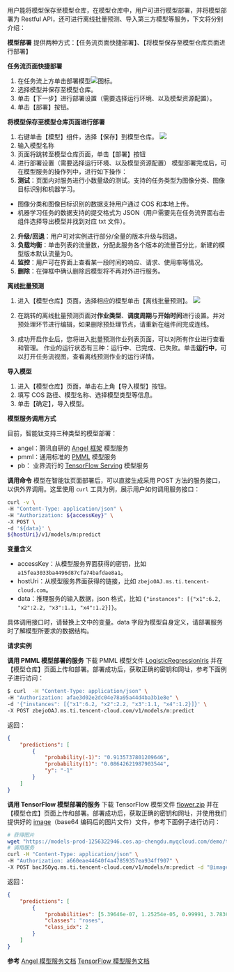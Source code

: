 
用户能将模型保存至模型仓库，在模型仓库中，用户可进行模型部署，并将模型部署为 Restful API，还可进行离线批量预测、导入第三方模型等服务，下文将分别介绍：

**模型部署**
提供两种方式：【任务流页面快捷部署】、【将模型保存至模型仓库页面进行部署】

**任务流页面快捷部署**

1. 在任务流上方单击部署模型![](https://main.qcloudimg.com/raw/afb53af4b1d09d1b1a0a7cc4a393b824.png)图标。
2. 选择模型并保存至模型仓库。
3. 单击【下一步】进行部署设置（需要选择运行环境、以及模型资源配置）。
4. 单击【部署】按钮。

**将模型保存至模型仓库页面进行部署**
1. 右键单击【模型】组件，选择【保存】到模型仓库。
![](https://main.qcloudimg.com/raw/7f038ad3aa8b0b7dad2616520b08a869.png)
2. 输入模型名称
3. 页面将跳转至模型仓库页面，单击【部署】按钮
4. 进行部署设置（需要选择运行环境、以及模型资源配置）
模型部署完成后，可在模型服务的操作列中，进行如下操作：
1. **测试**：页面内对服务进行小数量级的测试。支持的任务类型为图像分类、图像目标识别和机器学习。
 - 图像分类和图像目标识别的数据支持用户通过 COS 和本地上传。
 - 机器学习任务的数据支持的提交格式为 JSON（用户需要先在任务流界面右击组件选择导出模型并找到对应 txt 文件）。
2. **升级/回退**：用户可对实例进行部分/全量的版本升级与回退。
3. **负载均衡**：单击列表的流量数，分配此服务各个版本的流量百分比，新建的模型版本默认流量为0。
4. **监控**：用户可在界面上查看某一段时间的响应、请求、使用率等情况。
5. **删除**：在弹框中确认删除后模型将不再对外进行服务。

**离线批量预测**
1. 进入【模型仓库】页面，选择相应的模型单击【离线批量预测】。
![](https://main.qcloudimg.com/raw/1f3ea805b7b175940dc7903d615c3f17.png)


2. 在跳转的离线批量预测页面对**作业类型**、**调度周期**与**开始时间**进行设置。并对预处理环节进行编辑，如果删除预处理节点，请重新在组件间完成连线。
3. 成功开启作业后，您将进入批量预测作业列表页面，可以对所有作业进行查看和管理。
   作业的运行状态有三种：运行中、已完成、已失败。单击**运行中**，可以打开任务流视图，查看离线预测作业的运行详情。



**导入模型**
1. 进入【模型仓库】页面，单击右上角【导入模型】按钮。
2. 填写 COS 路径、模型名称、选择模型类型等信息。
3. 单击【确定】，导入模型。

**模型服务调用方式**

目前，智能钛支持三种类型的模型部署：
- angel：腾讯自研的 [Angel 框架](https://github.com/Angel-ML/serving) 模型服务
- pmml：通用标准的 [PMML](https://en.wikipedia.org/wiki/Predictive_Model_Markup_Language) 模型服务
- pb： 业界流行的 [TensorFlow Serving](https://www.tensorflow.org/tfx/guide/serving) 模型服务

**调用命令**
模型在智能钛页面部署后，可以直接生成采用 POST 方法的服务接口，以供外界调用。这里使用 `curl` 工具为例，展示用户如何调用服务接口：

```bash
curl -v \
-H "Content-Type: application/json" \
-H "Authorization: ${accessKey}" \
-X POST \
-d '${data}' \
${hostUri}/v1/models/m:predict
```

**变量含义**
- accessKey：从模型服务界面获得的密钥，比如 `a15fea3033ba4496d87cfa74bafdae8a1`。
- hostUri：从模型服务界面获得的链接，比如 `zbejoOAJ.ms.ti.tencent-cloud.com`。
- data：推理服务的输入数据，json 格式，比如 `{"instances": [{"x1":6.2, "x2":2.2, "x3":1.1, "x4":1.2}]}`。

具体调用接口时，请替换上文中的变量。data 字段为模型自身定义，请部署服务时了解模型所要求的数据结构。

**请求实例**

**调用 PMML 模型部署的服务**
下载 PMML 模型文件 [LogisticRegressionIris](https://models-prod-1256322946.cos.ap-chengdu.myqcloud.com/demo/pmml/LogisticRegressionIris.pmml) 并在【模型仓库】页面上传和部署。部署成功后，获取正确的密钥和网址，参考下面例子进行访问：

```bash
$ curl  -H "Content-Type: application/json" \
-H "Authorization: afae3d02e2dc04e78a95a44d4ba3b1e8e" \
-d '{"instances": [{"x1":6.2, "x2":2.2, "x3":1.1, "x4":1.2}]}' \
-X POST zbejoOAJ.ms.ti.tencent-cloud.com/v1/models/m:predict
```

返回：

```json
{
    "predictions": [
        {
            "probability(-1)": "0.9135737801209646",
            "probability(1)": "0.08642621987903544",
            "y": "-1"
        }
    ]
}
```
**调用 TensorFlow 模型部署的服务**
下载 TensorFlow 模型文件 [flower.zip](https://models-prod-1256322946.cos.ap-chengdu.myqcloud.com/demo/tfserving/flower.zip) 并在【模型仓库】页面上传和部署。部署成功后，获取正确的密钥和网址，并使用我们提供好的 [image](https://models-prod-1256322946.cos.ap-chengdu.myqcloud.com/demo/tfserving/image)（base64 编码后的图片文件）文件，参考下面例子进行访问：

```bash
# 获得图片
wget "https://models-prod-1256322946.cos.ap-chengdu.myqcloud.com/demo/tfserving/image"
# 调用服务
curl -H "Content-Type: application/json" \
-H "Authorization: a660eae44640f4a47859357ea934ff907" \
-X POST bacJSOyq.ms.ti.tencent-cloud.com/v1/models/m:predict -d "@image"
```

返回：

```json
{
    "predictions": [
        {
            "probabilities": [5.39646e-07, 1.25254e-05, 0.99991, 3.78366e-06, 7.35332e-05],
            "classes": "roses",
            "class_idx": 2
        }
    ]
}
```

**参考**
[Angel 模型服务文档](https://github.com/Angel-ML/serving/blob/master/docs/serving_doc.md)
[TensorFlow 模型服务文档](https://www.tensorflow.org/tfx/serving/api_rest)






